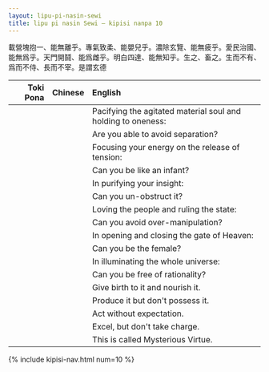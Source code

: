 ```yaml
---
layout: lipu-pi-nasin-sewi
title: lipu pi nasin Sewi — kipisi nanpa 10
---
```


載營塊抱一、能無離乎。專氣致柔、能嬰兒乎。濃除玄覽、能無疲乎。愛民治國、能無爲乎。天門開鬪、能爲雌乎。明白四達、能無知乎。生之、畜之。生而不有、 爲而不侍、長而不宰。是謂玄德

| Toki Pona | Chinese | English
|-:|:-:|:-
|  |  | Pacifying the agitated material soul and holding to oneness:
|  |  | Are you able to avoid separation?
|  |  | Focusing your energy on the release of tension:
|  |  | Can you be like an infant?
|  |  | In purifying your insight:
|  |  | Can you un-obstruct it?
|  |  | Loving the people and ruling the state:
|  |  | Can you avoid over-manipulation?
|  |  | In opening and closing the gate of Heaven:
|  |  | Can you be the female?
|  |  | In illuminating the whole universe:
|  |  | Can you be free of rationality?
|  |  | Give birth to it and nourish it.
|  |  | Produce it but don't possess it.
|  |  | Act without expectation.
|  |  | Excel, but don't take charge.
|  |  | This is called Mysterious Virtue.

{% include kipisi-nav.html num=10 %}
